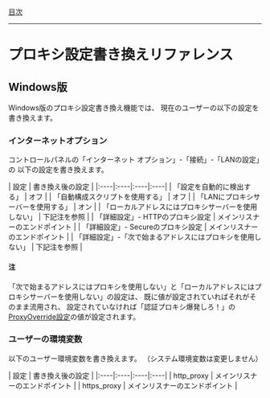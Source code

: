 [目次](Index.md)

---

# プロキシ設定書き換えリファレンス

## Windows版

Windows版のプロキシ設定書き換え機能では、
現在のユーザーの以下の設定を書き換えます。

### インターネットオプション

コントロールパネルの「インターネット オプション」-「接続」-「LANの設定」の
以下の設定を書き換えます。

| 設定 | 書き換え後の設定 |
|:----|:----|:----|:----|
| 「設定を自動的に検出する」 | オフ |
| 「自動構成スクリプトを使用する」 | オフ |
| 「LANにプロキシサーバーを使用する」 | オン |
| 「ローカルアドレスにはプロキシサーバーを使用しない」 | 下記注を参照 |
| 「詳細設定」- HTTPのプロキシ設定 | メインリスナーのエンドポイント |
| 「詳細設定」- Secureのプロキシ設定 | メインリスナーのエンドポイント |
| 「詳細設定」-「次で始まるアドレスにはプロキシを使用しない」 | 下記注を参照 |

#### 注
「次で始まるアドレスにはプロキシを使用しない」と「ローカルアドレスにはプロキシサーバーを使用しない」の設定は、
既に値が設定されていればそれがそのまま流用され、
設定されていなければ「認証プロキシ爆発しろ！」の[ProxyOverride設定](Reference_Settings.md#SystemSettingsSwitcherオブジェクト)の値が設定されます。

### ユーザーの環境変数

以下のユーザー環境変数を書き換えます。
（システム環境変数は変更しません）

| 設定 | 書き換え後の設定 |
|:----|:----|:----|:----|
| http_proxy | メインリスナーのエンドポイント |
| https_proxy | メインリスナーのエンドポイント |
